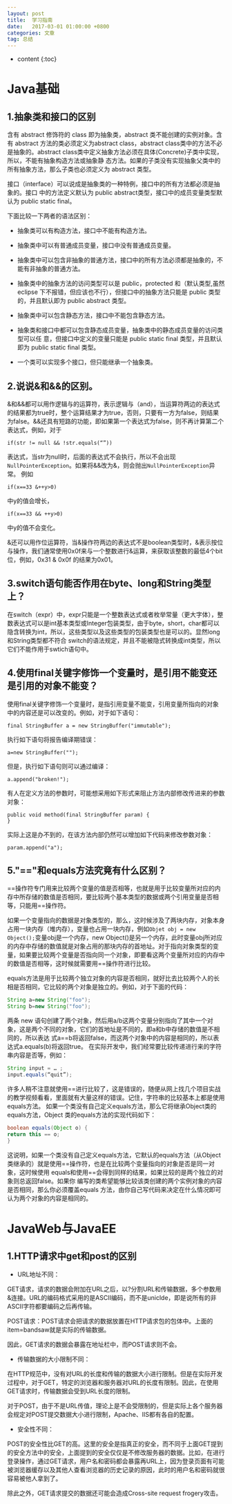 ```yaml
---
layout: post
title:  学习指南
date:   2017-03-01 01:00:00 +0800
categories: 文章
tag: 总结
---
```


* content
{:toc}


Java基础
====================

1.抽象类和接口的区别
--------------------
含有 abstract 修饰符的 class 即为抽象类，abstract 类不能创建的实例对象。含有 abstract 方法的类必须定义为abstract class，abstract class类中的方法不必是抽象的。abstract class类中定义抽象方法必须在具体(Concrete)子类中实现，所以，不能有抽象构造方法或抽象静 态方法。如果的子类没有实现抽象父类中的所有抽象方法，那么子类也必须定义为 abstract 类型。

接口（interface）可以说成是抽象类的一种特例，接口中的所有方法都必须是抽象的。接口 中的方法定义默认为 public abstract类型，接口中的成员变量类型默认为 public static final。

下面比较一下两者的语法区别： 
+ 抽象类可以有构造方法，接口中不能有构造方法。

+ 抽象类中可以有普通成员变量，接口中没有普通成员变量。

+ 抽象类中可以包含非抽象的普通方法，接口中的所有方法必须都是抽象的，不能有非抽象的普通方法。

+ 抽象类中的抽象方法的访问类型可以是 public，protected 和（默认类型,虽然 eclipse 下不报错，但应该也不行），但接口中的抽象方法只能是 public 类型的，并且默认即为 public abstract 类型。 

+ 抽象类中可以包含静态方法，接口中不能包含静态方法。

+ 抽象类和接口中都可以包含静态成员变量，抽象类中的静态成员变量的访问类型可以任 意，但接口中定义的变量只能是 public static final 类型，并且默认即为 public static final 类型。

+ 一个类可以实现多个接口，但只能继承一个抽象类。 

2.说说&和&&的区别。
-------------------
&和&&都可以用作逻辑与的运算符，表示逻辑与（and），当运算符两边的表达式的结果都为true时，整个运算结果才为true，否则，只要有一方为false，则结果为false。&&还具有短路的功能，即如果第一个表达式为false，则不再计算第二个表达式，例如，对于 

```if(str != null && !str.equals(“”))```

表达式，当str为null时，后面的表达式不会执行，所以不会出现`NullPointerException`。如果将&&改为&，则会抛出`NullPointerException`异常。 例如

```if(x==33 &++y>0)```

中y的值会增长，

```if(x==33 && ++y>0)```

中y的值不会变化。 

&还可以用作位运算符，当&操作符两边的表达式不是boolean类型时，&表示按位与操作，我们通常使用0x0f来与一个整数进行&运算，来获取该整数的最低4个bit位，例如，0x31 & 0x0f 的结果为0x01。

3.switch语句能否作用在byte、long和String类型上？ 
--------------------
在switch（expr）中，expr只能是一个整数表达式或者枚举常量（更大字体），整数表达式可以是int基本类型或Integer包装类型，由于byte，short，char都可以隐含转换为int，所以，这些类型以及这些类型的包装类型也是可以的。显然long和String类型都不符合 switch的语法规定，并且不能被隐式转换成int类型，所以它们不能作用于swtich语句中。

4.使用final关键字修饰一个变量时，是引用不能变还是引用的对象不能变？ 
--------------------
使用final关键字修饰一个变量时，是指引用变量不能变，引用变量所指向的对象中的内容还是可以改变的。例如，对于如下语句：

```
final StringBuffer a = new StringBuffer("immutable"); 
```

执行如下语句将报告编译期错误： 

```
a=new StringBuffer(""); 
```

但是，执行如下语句则可以通过编译：

``` 
a.append("broken!");  
```

有人在定义方法的参数时，可能想采用如下形式来阻止方法内部修改传进来的参数对象： 

```
public void method(final StringBuffer param) { 
} 
```
实际上这是办不到的，在该方法内部仍然可以增加如下代码来修改参数对象： 

```
param.append("a");
```

5."=="和equals方法究竟有什么区别？ 
------------------
==操作符专门用来比较两个变量的值是否相等，也就是用于比较变量所对应的内存中所存储的数值是否相同，要比较两个基本类型的数据或两个引用变量是否相等，只能用==操作符。 

如果一个变量指向的数据是对象类型的，那么，这时候涉及了两块内存，对象本身占用一块内存（堆内存），变量也占用一块内存，例如```Objet obj = new Object();```变量obj是一个内存，new Object()是另一个内存，此时变量obj所对应的内存中存储的数值就是对象占用的那块内存的首地址。对于指向对象类型的变量，如果要比较两个变量是否指向同一个对象，即要看这两个变量所对应的内存中的数值是否相等，这时候就需要用==操作符进行比较。

equals方法是用于比较两个独立对象的内容是否相同，就好比去比较两个人的长相是否相同，它比较的两个对象是独立的。例如，对于下面的代码： 

```java
String a=new String("foo"); 
String b=new String("foo"); 
```

两条 new 语句创建了两个对象，然后用a/b这两个变量分别指向了其中一个对象，这是两个不同的对象，它们的首地址是不同的，即a和b中存储的数值是不相同的，所以表达 式a==b将返回false，而这两个对象中的内容是相同的，所以表达式a.equals(b)将返回true。 
在实际开发中，我们经常要比较传递进行来的字符串内容是否等，例如：

```java
String input = … ;
input.equals(“quit”);
```

许多人稍不注意就使用==进行比较了，这是错误的，随便从网上找几个项目实战的教学视频看看，里面就有大量这样的错误。记住，字符串的比较基本上都是使用equals方法。 
如果一个类没有自己定义equals方法，那么它将继承Object类的equals方法，Object 类的equals方法的实现代码如下：

```java 
boolean equals(Object o) { 
return this == o; 
} 
```

这说明，如果一个类没有自己定义equals方法，它默认的equals方法（从Object类继承的）就是使用==操作符，也是在比较两个变量指向的对象是否是同一对象，这时候使用 equals和使用==会得到同样的结果，如果比较的是两个独立的对象则总返回false。如果你 编写的类希望能够比较该类创建的两个实例对象的内容是否相同，那么你必须覆盖equals 方法，由你自己写代码来决定在什么情况即可认为两个对象的内容是相同的。



JavaWeb与JavaEE
====================
1.HTTP请求中get和post的区别
--------------------
+ URL地址不同：

GET请求，请求的数据会附加在URL之后，以?分割URL和传输数据，多个参数用&连接。URL的编码格式采用的是ASCII编码，而不是uniclde，即是说所有的非ASCII字符都要编码之后再传输。

POST请求：POST请求会把请求的数据放置在HTTP请求包的包体中。上面的item=bandsaw就是实际的传输数据。

因此，GET请求的数据会暴露在地址栏中，而POST请求则不会。

+ 传输数据的大小限制不同：

在HTTP规范中，没有对URL的长度和传输的数据大小进行限制。但是在实际开发过程中，对于GET，特定的浏览器和服务器对URL的长度有限制。因此，在使用GET请求时，传输数据会受到URL长度的限制。

对于POST，由于不是URL传值，理论上是不会受限制的，但是实际上各个服务器会规定对POST提交数据大小进行限制，Apache、IIS都有各自的配置。

+ 安全性不同：

POST的安全性比GET的高。这里的安全是指真正的安全，而不同于上面GET提到的安全方法中的安全，上面提到的安全仅仅是不修改服务器的数据。比如，在进行登录操作，通过GET请求，用户名和密码都会暴露再URL上，因为登录页面有可能被浏览器缓存以及其他人查看浏览器的历史记录的原因，此时的用户名和密码就很容易被他人拿到了。

除此之外，GET请求提交的数据还可能会造成Cross-site request frogery攻击。